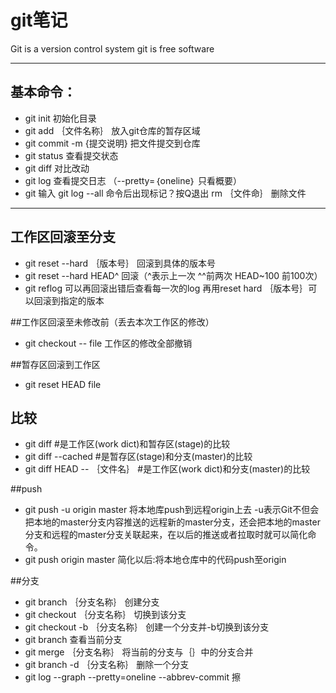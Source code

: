 # git笔记
Git is a version control system
git is free software

---

## 基本命令：
- git init 初始化目录
-  git add ｛文件名称｝ 放入git仓库的暂存区域
- git commit  -m {提交说明} 把文件提交到仓库
- git status 查看提交状态
- git diff 对比改动
- git log 查看提交日志 （--pretty=｛oneline｝ 只看概要）
- git 输入 git log --all 命令后出现<END>标记？按Q退出
 rm ｛文件命｝ 删除文件

---

## 工作区回滚至分支
- git reset --hard ｛版本号｝ 回滚到具体的版本号
- git reset --hard HEAD^ 回滚（^表示上一次 ^^前两次 HEAD~100 前100次）
- git reflog 可以再回滚出错后查看每一次的log 再用reset hard ｛版本号｝可以回滚到指定的版本

##工作区回滚至未修改前（丢去本次工作区的修改）

- git checkout -- file  工作区的修改全部撤销

##暂存区回滚到工作区
- git reset HEAD file 


## 比较
- git diff    #是工作区(work dict)和暂存区(stage)的比较
- git diff --cached    #是暂存区(stage)和分支(master)的比较
- git diff HEAD -- ｛文件名｝  #是工作区(work dict)和分支(master)的比较

##push
- git push -u origin master 将本地库push到远程origin上去 -u表示Git不但会把本地的master分支内容推送的远程新的master分支，还会把本地的master分支和远程的master分支关联起来，在以后的推送或者拉取时就可以简化命令。 
- git push origin master 简化以后:将本地仓库中的代码push至origin

##分支
- git branch ｛分支名称｝ 创建分支
- git checkout ｛分支名称｝ 切换到该分支
- git checkout -b ｛分支名称｝ 创建一个分支并-b切换到该分支
- git branch 查看当前分支
- git merge ｛分支名称｝ 将当前的分支与｛｝中的分支合并
- git branch -d ｛分支名称｝ 删除一个分支
- git log --graph --pretty=oneline --abbrev-commit 擦